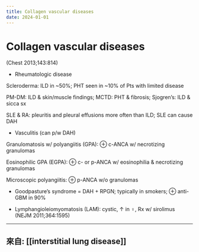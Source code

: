```yaml
---
title: Collagen vascular diseases
date: 2024-01-01
---
```

# Collagen vascular diseases
(Chest 2013;143:814)

* Rheumatologic disease

Scleroderma: ILD in ~50%; PHT seen in ~10% of Pts with limited disease

PM-DM: ILD & skin/muscle findings; MCTD: PHT & fibrosis; Sjogren’s: ILD & sicca sx

SLE & RA: pleuritis and pleural effusions more often than ILD; SLE can cause DAH

* Vasculitis (can p/w DAH)

Granulomatosis w/ polyangiitis (GPA): ⊕ c-ANCA w/ necrotizing granulomas

Eosinophilic GPA (EGPA): ⊕ c- or p-ANCA w/ eosinophilia & necrotizing granulomas

Microscopic polyangiitis: ⊕ p-ANCA w/o granulomas

* Goodpasture’s syndrome = DAH + RPGN; typically in smokers; ⊕ anti-GBM in 90%

* Lymphangioleiomyomatosis (LAM): cystic, ↑ in ♀, Rx w/ sirolimus (NEJM 2011;364:1595)

----
來自: [[interstitial lung disease]]
----
